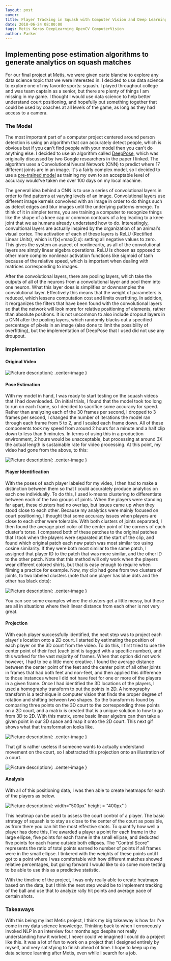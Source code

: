 ```yaml
---
layout: post
cover:
title: Player Tracking in Squash with Computer Vision and Deep Learning
date: 2018-06-24 08:00:00
tags: Metis Keras DeepLearning OpenCV ComputerVision
author: Parker
---
```

## Implementing pose estimation algorithms to generate analytics on squash matches<br>

For our final project at Metis, we were given carte blanche to explore any data science topic that we were interested in. I decided to use data science to explore one of my favorite sports: squash. I played throughout college and was team captain as a senior, but there are plenty of things I am missing in my game. I thought I would use data science to help better understand court positioning, and hopefully put something together that could be used by coaches at all levels of the game, as long as they had access to a camera.

### The Model

The most important part of a computer project centered around person detection is using an algorithm that can accurately detect people, which is obvious but if you can't find people with your model then you can't do anything else. I decided to use an algorithm called [DeepPose](https://arxiv.org/abs/1312.4659), which was originally discussed by two Google researchers in the paper I linked. The algorithm uses a Convolutional Neural Network (CNN) to predict where 17 different joints are in an image. It's a fairly complex model, so I decided to use a [pre-trained model](https://github.com/michalfaber/keras_Realtime_Multi-Person_Pose_Estimation) as training my own to an acceptable level of accuracy would've taken me over 100 days on my local machine.

The general idea behind a CNN is to use a series of convolutional layers in order to find patterns at varying levels of an image. Convolutional layers use different image kernels convolved with an image in order to do things such as detect edges and blur images until the underlying patterns emerge. To think of it in simpler terms, you are training a computer to recognize things like the shape of a knee cap or common contours of a leg leading to a knee joint that we as humans already understand how to do. Interestingly, convultional layers are actually inspired by the organization of an animal's visual cortex. The activation of each of these layers is ReLU (Rectified Linear Units), which is f(x)=max(0,x): setting all negative values to zero. This gives the system an aspect of nonlinearity, as all of the convolutional layers are simply linear algebra operations. ReLU is chosen as opposed to other more complex nonlinear activation functions like sigmoid of tanh because of the relative speed, which is important when dealing with matrices corresponding to images.

After the convolutional layers, there are pooling layers, which take the outputs of all of the neurons from a convolutional layer and pool them into one neuron. What this layer does is simplifies or downsamples the convolutional layer. Effectively this means that the weight of parameters is reduced, which lessens computation cost and limits overfitting. In addition, it reorganizes the filters that have been found with the convolutional layers so that the network will look more for relative positioning of elements, rather than absolute positions. It is not uncommon to also include dropout layers in a CNN after the pooling layers, which randomly blacks out a specified percentage of pixels in an image (also done to limit the possibility of overfitting), but the implementation of DeepPose that I used did not use any droupout.

### Implementation

#### Original Video
![Picture description](/assets/squash/short-actual1.gif){: .center-image }

#### Pose Estimation
With my model in hand, I was ready to start testing on the squash videos that I had downloaded. On initial trials, I found that the model took too long to run on each frame, so I decided to sacrifice some accuracy for speed. Rather than analyzing each of the 30 frames per second, I dropped to 3 frames per second, I changed the number of iterations the model ran through each frame from 5 to 2, and I scaled each frame down. All of these components took my speed from around 2 hours for a minute and a half clip down to less than 5 minutes. In terms of using this in a production environment, 2 hours would be unacceptable, but processing at around 3X the actual length is sustainable rate for video processing. At this point, my video had gone from the above, to this:

![Picture description](/assets/squash/short-pose1.gif){: .center-image }

#### Player Identification
With the poses of each player labeled for my video, I then had to make a distinction between them so that I could accurately produce analytics on each one individually. To do this, I used k-means clustering to differentiate between each of the two groups of joints. When the players were standing far apart, these clusters had no overlap, but issues came up when they stood close to each other. Because my analytics were mainly focused on court positioning, I thought that some accuracy issues when players are close to each other were tolerable. With both clusters of joints separated, I then found the average pixel color of the center point of the corners of each cluster's torso. I compared both of these patches to the original patches that I took when the players were separated at the start of the clip, and found which original patch each new patch was most similar too using cosine similarity. If they were both most similar to the same patch, I assigned that player ID to the patch that was more similar, and the other ID to the other patch. Note that this method will only work when the players wear different colored shirts, but that is easy enough to require when filming a practice for example. Now, my clip had gone from two clusters of joints, to two labeled clusters (note that one player has blue dots and the other has black dots):

![Picture description](/assets/squash/short-track1.gif){: .center-image }

You can see some examples where the clusters get a little messy, but these are all in situations where their linear distance from each other is not very great.

#### Projection
With each player successfully identified, the next step was to project each player's location onto a 2D court. I started by estimating the position of each player on the 3D court from the video. To do this, I first tried to use the center point of their feet (each joint is tagged with a specific number), and this worked for the vast majority of frames. When that option did not work however, I had to be a little more creative. I found the average distance between the center point of the feet and the center point of all other joints in frames that had both feet and non-feet, and then applied this difference to those instances where I did not have feet for one or more of the players in a given frame. Once I had identified the 3D locations of the players, I used a homography transform to put the points in 2D. A homography transform is a technique in computer vision that finds the proper degree of rotation and shifting between two shapes. So the transform is found by comparing three points on the 3D court to the corresponding three points on a 2D court, and a matrix is created that is a unique solution to how to go from 3D to 2D. With this matrix, some basic linear algebra can then take a given point in our 3D space and map it onto the 2D court. This next gif shows what that transformation looks like.

![Picture description](/assets/squash/short-warped_1.gif){: .center-image }

That gif is rather useless if someone wants to actually understand movement on the court, so I abstracted this projection onto an illustration of a court.

![Picture description](/assets/squash/short-abstraction1.gif){: .center-image }

#### Analysis
With all of this positioning data, I was then able to create heatmaps for each of the players as below.

![Picture description](/assets/squash/heatmap.png){: width="500px" height = "400px" }

This heatmap can be used to assess the court control of a player. The basic strategy of squash is to stay as close to the center of the court as possible, as from there you can hit the most effective shots. To quantify how well a player has done this, I've awarded a player a point for each frame in the large ellipse, five points for each frame in the small ellipse, and deducted five points for each frame outside both ellipses. The "Control Score" represents the ratio of total points earned to number of points if all frames were in the small ellipse. I tinkered with the weights of these points until I got to a point where I was comfortable with how different matches showed relative percentages, but going forward I would like to do some more testing to be able to use this as a predictive statistic.

With the timeline of the project, I was only really able to create heatmaps based on the data, but I think the next step would be to implement tracking of the ball and use that to analyze rally hit points and average pace of certain shots.

### Takeaways

With this being my last Metis project, I think my big takeaway is how far I've come in my data science knowledge. Thinking back to when I erroneously invoked NLP in an interview four months ago despite not really understanding how it worked, I never could've imagined I could do a project like this. It was a lot of fun to work on a project that I designed entirely by myself, and very satisfying to finish ahead of time. I hope to keep up my data science learning after Metis, even while I search for a job.
